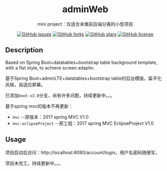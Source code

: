 <h1 align="center">adminWeb</h1>

<div align="center">

mini project：仅适合未做前后端分离的小型项目

[![GitHub issues](https://img.shields.io/github/issues/CMINI777/adminWeb)](https://github.com/CMINI777/adminWeb/issues) [![GitHub forks](https://img.shields.io/github/forks/CMINI777/adminWeb)](https://github.com/CMINI777/adminWeb/network) [![GitHub stars](https://img.shields.io/github/stars/CMINI777/adminWeb)](https://github.com/CMINI777/adminWeb/stargazers) [![GitHub license](https://img.shields.io/github/license/CMINI777/adminWeb)](https://github.com/CMINI777/adminWeb/blob/master/LICENSE)

</div>

## Description

Based on Spring Boot+datatables+bootstrap table background template, with a flat style, to achieve screen adaptiv.

基于Spring Boot+adminLTE+datatables+bootstrap table的后台模版，扁平化风格，自适应屏幕。

已添加`boot-v2.0`分支，尚有许多问题，持续更新中。。。

基于spring mvc的版本不再更新：
- `mvc` --原版本：2017 spring MVC V1.0 
- `mvc-eclipseProject` --原工程：2017 spring MVC EclipseProject V1.0 

## Usage

项目启动后访问：http://localhost:8080/account/login，用户名密码随便写，

项目未完工，持续更新中。。。




